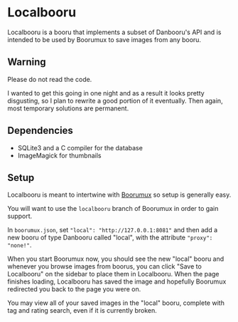 # Localbooru

Localbooru is a booru that implements a subset of Danbooru's API and is
intended to be used by Boorumux to save images from any booru.

## Warning

Please do not read the code.

I wanted to get this going in one night and as a result it looks pretty
disgusting, so I plan to rewrite a good portion of it eventually.
Then again, most temporary solutions are permanent.

## Dependencies

- SQLite3 and a C compiler for the database
- ImageMagick for thumbnails

## Setup

Localbooru is meant to intertwine with
[Boorumux](https://github.com/KushBlazingJudah/boorumux) so setup is generally
easy.

You will want to use the `localbooru` branch of Boorumux in order to gain
support.

In `boorumux.json`, set `"local": "http://127.0.0.1:8081"` and then add a new
booru of type Danbooru called "local", with the attribute `"proxy": "none!"`.

When you start Boorumux now, you should see the new "local" booru and whenever
you browse images from boorus, you can click "Save to Localbooru" on the
sidebar to place them in Localbooru.
When the page finishes loading, Localbooru has saved the image and hopefully
Boorumux redirected you back to the page you were on.

You may view all of your saved images in the "local" booru, complete with tag
and rating search, even if it is currently broken.
